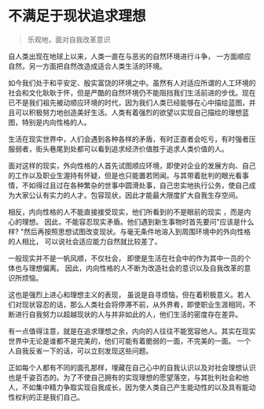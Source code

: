 # 不满足于现状追求理想
>乐观地，面对自我改革意识

自人类出现在地球上以来，人类一直在与恶劣的自然环境进行斗争， 一方面顺应自然，另一方面把自然改造成适合人类生活的环境。

如今我们处于和平安定、殷实富饶的环境之中。虽然有人对适应所谓的人工环境的社会和文化耿耿于怀，但是严酷的自然环境仍不能阻挡我们生活前进的步伐。现在已不是我们祖先被动顺应环境的时代，因为我们人类已经能够在心中描绘蓝图，并且可以积极努力地创造美好生活。人类有着强烈的欲望以实现自己描绘的理想蓝图，特别是内向性格的人。

生活在现实世界中，人们会遇到各种各样的矛盾，有时正直者会吃亏，有时强者压服弱者，街头巷尾到处都可以看到追求经济价值胜于追求人类价值的人。

面对这样的现实，外向性格的人首先试图顺应环境，即使对企业的发展方向、自己的工作以及职业生渥持有怀疑，但是也只能置若罔闻。与其带着批判的眼光看事情，不如得过且过在各种繁杂的世事中圆滑处事，自己忠实地执行公务，使自己成为大家公认有实力的人才。包容现状，因此才能最大限度扩大自我生存空间。

相反，内向性格的人不能直接接受现实，他们所看到的不是眼前的现实 ，而是内心的理想。 因此，不能容忍现实矛盾。他们遇到新生事物时首先要问"应该是什么样? "然后再按照思想试图改变现状。与毫无条件地溶入到周围环境中的外向性格的人相比， 可以说社会适应能力自然就比较差了。

一般现实并不是一帆风顺，不仅社会， 即使是生活在社会中的作为其中一员的个体也与理想偏离。 因此，内向性格的人不断为改造社会的意识以及自我改革的意识所烦恼。

这也是强烈上进心和理想主义的表现， 虽说是自寻烦恼，但在着积极意义。若人们对现状容忍的话，那么人类社会将停滞不前，从外界肴，即使职业生涯相同，不断进行自我努力以超越现状的人与并非如此的人，他们生活的密度存在差异。

有一点值得注意，就是在追求理想之余，内向的人往往不能宽容他人。其实在现实世界中无论是谁都不是完美的，他们可能有着脆弱的一面，不完美的一面。 一个人自我反省一下的话，可以立刻发现这些问题。


正如每个人都有不同的面孔那样，埋藏在自己心中的自我认识以及对社会理想认识也是千姿百态的。为了不使自己拥有的实现理想的愿望落空，与其批判社会和他人，不如集中精力争取实现自我成长，因为使人类自己产生能动性的以及具有能动性权利的正是我们自己。

